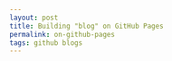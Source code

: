 ```yaml
---
layout: post
title: Building "blog" on GitHub Pages
permalink: on-github-pages
tags: github blogs
---
```

